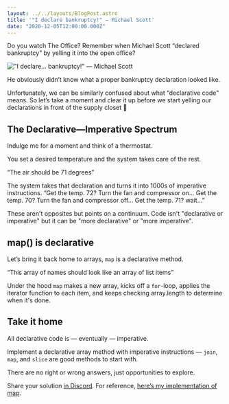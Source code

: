```yaml
---
layout: ../../layouts/BlogPost.astro
title: '"I declare bankruptcy!" — Michael Scott'
date: "2020-12-05T12:00:00.000Z"
---
```


Do you watch The Office? Remember when Michael Scott “declared bankruptcy” by yelling it into the open office?

!["I declare... bankruptcy!" — Michael Scott](/assets/img/2020/i-declare-bankruptcy.gif)

He obviously didn’t know what a proper bankruptcy declaration looked like.

Unfortunately, we can be similarly confused about what “declarative code" means. So let’s take a moment and clear it up before we start yelling our declarations in front of the supply closet 📣

## The Declarative—Imperative Spectrum

Indulge me for a moment and think of a thermostat.

You set a desired temperature and the system takes care of the rest.

“The air should be 71 degrees”

The system takes that declaration and turns it into 1000s of imperative instructions. “Get the temp. 72? Turn the fan and compressor on… Get the temp. 70? Turn the fan and compressor off… Get the temp. 71? wait…”

These aren't opposites but points on a continuum. Code isn't "declarative or imperative" but it can be "more declarative" or "more imperative".

## map() is declarative

Let’s bring it back home to arrays, `map` is a declarative method.

“This array of names should look like an array of list items”

Under the hood `map` makes a new array, kicks off a `for`-loop, applies the iterator function to each item, and keeps checking array.length to determine when it's done.

## Take it home

All declarative code is — eventually — imperative.

Implement a declarative array method with imperative instructions — `join`, `map`, and `slice` are good methods to start with.

There are no right or wrong answers, just opportunities to explore.

Share your solution [in Discord](https://chan.dev/discord). For reference, [here’s my implementation of map](https://repl.it/@chantastic/re-implemented-map).
